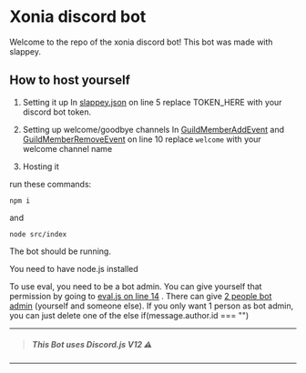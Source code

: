 # Xonia discord bot

Welcome to the repo of the xonia discord bot!
This bot was made with slappey.


## How to host yourself

1. Setting it up
In [slappey.json](https://github.com/XoniaPlay/xonia_dsc_bot/blob/d0f8c574eaf927b188caab54f119b38c762043e4/slappey.json#L5) on line 5 replace TOKEN_HERE with your discord bot token.

2. Setting up welcome/goodbye channels
In [GuildMemberAddEvent](https://github.com/XoniaPlay/xonia_dsc_bot/blob/d0f8c574eaf927b188caab54f119b38c762043e4/src/events/GuildMemberAddEvent.js#L10) and [GuildMemberRemoveEvent](https://github.com/XoniaPlay/xonia_dsc_bot/blob/d0f8c574eaf927b188caab54f119b38c762043e4/src/events/GuildMemberRemoveEvent.js#L10) on line 10 replace `welcome` with your welcome channel name

3. Hosting it

run these commands:

```
npm i
```
and

```
node src/index
```

The bot should be running.

You need to have node.js installed

To use eval, you need to be a bot admin. You can give yourself that permission by going to [eval.js on line 14](https://github.com/XoniaPlay/xonia_dsc_bot/blob/0456ea7a5e4d03622489f033767a875b129ec83f/src/commands/botadmin/EvalCommand.js#L14)
. There can give [2 people bot admin](https://github.com/XoniaPlay/xonia_dsc_bot/blob/0456ea7a5e4d03622489f033767a875b129ec83f/src/commands/botadmin/EvalCommand.js#L22) (yourself and someone else). If you only want 1 person as bot admin, you can just delete one of the else if(message.author.id === "")


---
>##### This Bot uses Discord.js V12 ⚠️
---
